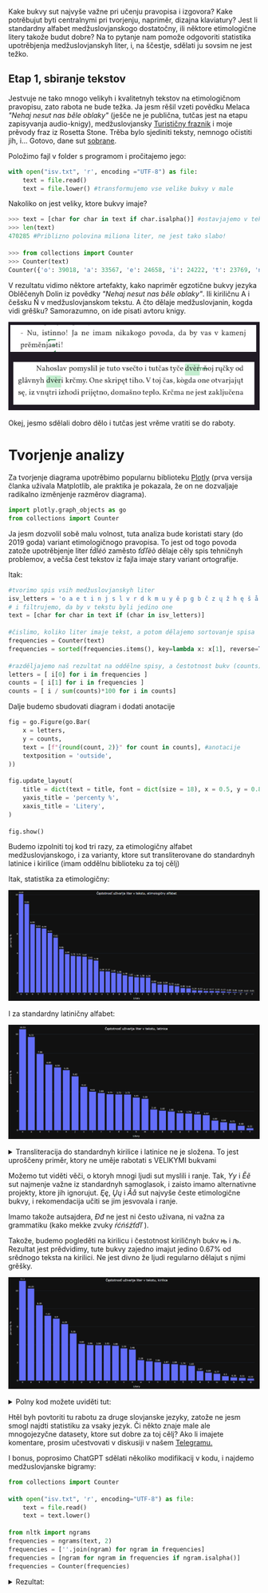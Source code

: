 Kake bukvy sut najvyše važne pri učenju pravopisa i izgovora? Kake potrěbujut byti centralnymi pri tvorjenju, napriměr, dizajna klaviatury? Jest li standardny alfabet medžuslovjanskogo dostatočny, ili něktore etimologične litery takože budut dobre? Na to pytanje nam pomože odgovoriti statistika upotrěbjenja medžuslovjanskyh liter, i, na ščestje, sdělati ju sovsim ne jest težko.

## Etap 1, sbiranje tekstov

Jestvuje ne tako mnogo velikyh i kvalitetnyh tekstov na etimologičnom pravopisu, zato rabota ne bude težka. Ja jesm rěšil vzeti povědku Melaca *"Nehaj nesut nas běle oblaky"* (ješče ne je publična, tutčas jest na etapu zapisyvanja audio-knigy), medžuslovjansky [Turističny fraznik](https://docs.google.com/spreadsheets/d/1YvdNWgGD6ql00AF884ak9xCXPy-W1VbcCNO_6prdg9g/edit?usp=sharing) i moje prěvody fraz iz Rosetta Stone. Trěba bylo sjediniti teksty, nemnogo očistiti jih, i... Gotovo, dane sut [sobrane](https://github.com/gorlatoff/Interslavic-letters-frequency/blob/main/isv.txt). 

Položimo fajl v folder s programom i pročitajemo jego:

```python
with open("isv.txt", 'r', encoding ="UTF-8") as file:
	text = file.read()
	text = file.lower() #transformujemo vse velike bukvy v male
```

Nakoliko on jest veliky, ktore bukvy imaje?

```python
>>> text = [char for char in text if char.isalpha()] #ostavjajemo v tekstu jedino bukvy, bez čisel i punktuacije
>>> len(text) 
470285 #Priblizno polovina miliona liter, ne jest tako slabo! 

>>> from collections import Counter
>>> Counter(text)                                     
Counter({'o': 39018, 'a': 33567, 'e': 24658, 'i': 24222, 't': 23769, 'n': 22895, 'j': 19676, 's': 16008, 'l': 14938, 'v': 13870, 'r': 13856, 'd': 13772, 'k': 12619, 'm': 11552, 'ě': 7848, 'y': 7796, 'u': 7649, 'p': 7071, 'g': 6781, 'b': 6233, 'č': 6000, 'z': 5938, 'ų': 5150, 'ž': 3493, 'h': 3394, 'ę': 2906, 'š': 2681, 'å': 2508, 'c': 1688, 'ò': 1679, 'f': 786, 'ť': 682, 'ŕ': 671, 'ń': 665, 'ć': 588, 'è': 559, 'ľ': 324, 'ś': 243, 'đ': 147, 'ď': 77, 'ā': 72, 'ź': 69, 'ŭ': 27, 'ī': 25, 'æ': 10, 'ē': 8, 'w': 7, 'ъ': 7, 'ŋ': 7, 'ь': 6, 'ó': 5, 'ą': 4, 'о': 2, 'ḱ': 2, 'ȯ': 2, 'ň': 1, 'ј': 1, 'а': 1})
```

V rezultatu vidimo něktore artefakty, kako napriměr egzotične bukvy jezyka Oblěčenyh Dolin iz povědky *"Nehaj nesut nas běle oblaky"*. Ili kiriličnu А i češsku Ň v medžuslovjanskom tekstu. A čto dělaje medžuslovjanin, kogda vidi grěšku? Samorazumno, on ide pisati avtoru knigy. 

![melac](melac.png)

Okej, jesmo sdělali dobro dělo i tutčas jest vrěme vratiti se do raboty.



# Tvorjenje analizy

Za tvorjenje diagrama upotrěbimo popularnu biblioteku [Plotly](https://plotly.com/graphing-libraries/) (prva versija članka uživala Matplotlib, ale praktika je pokazala, že on ne dozvaljaje radikalno izměnjenje razměrov diagrama).

```python
import plotly.graph_objects as go
from collections import Counter
```

Ja jesm dozvolil sobě malu volnost, tuta analiza bude koristati stary (do 2019 goda) variant etimologičnogo pravopisa. To jest od togo povoda zatože upotrěbjenje liter *t́d́ĺėȯ* zaměsto *ťďľèò* dělaje cěly spis tehničnyh problemov, a večša čest tekstov iz fajla imaje stary variant ortografije.

Itak:

```python
#tvorimo spis vsih medžuslovjanskyh liter
isv_letters = 'o a e t i n j s l v r d k m u y ě p g b č z ų ž h ę š å c f ŕ ć ń è ė ȯ ò ś đ ź t́ ť d́ ď ĺ ľ ј'.split(' ')
# i filtrujemo, da by v tekstu byli jedino one
text = [char for char in text if (char in isv_letters)]

#čislimo, koliko liter imaje tekst, a potom dělajemo sortovanje spisa
frequencies = Counter(text)
frequencies = sorted(frequencies.items(), key=lambda x: x[1], reverse=True)

#razděljajemo naš rezultat na oddělne spisy, a čestotnost bukv (counts) prěvodimo v percenty
letters = [ i[0] for i in frequencies ]
counts = [ i[1] for i in frequencies ]
counts = [ i / sum(counts)*100 for i in counts]
```



Dalje budemo sbudovati diagram i dodati anotacije

```python
fig = go.Figure(go.Bar(
    x = letters,
    y = counts,
    text = [f"{round(count, 2)}" for count in counts], #anotacije
    textposition = 'outside',
))

fig.update_layout(
    title = dict(text = title, font = dict(size = 18), x = 0.5, y = 0.85, xref="paper"),
    yaxis_title = 'percenty %',
    xaxis_title = 'Litery',
)
    
fig.show()
```



Budemo izpolniti toj kod tri razy, za etimologičny alfabet medžuslovjanskogo, i za varianty, ktore sut transliterovane do standardnyh latinice i kirilice (imam oddělnu biblioteku za toj cělj)

Itak, statistika za etimologičny:

![freq_etym](freq_etym.png)

I za standardny latiničny alfabet:

![freq_lat](freq_lat.png)




<details>
  <summary>Transliteracija do standardnyh kirilice i latinice ne je složena. To jest uproščeny priměr, ktory ne uměje rabotati s VELIKYMI bukvami</summary>

```python
trans_tables = { 'isv_to_standard': 'ć-č ć-č ć-č ś-s ź-z ŕ-r ĺ-l ľ-l ń-n t́-t ť-t d́-d ď-d đ-dž ò-o ȯ-o ė-e è-e č-č š-š ž-ž ě-ě е̌-ě å-a ę-e ų-u',
                 'isv_to_cyrillic': 'ń-н ľ-л nj-њ lj-љ ć-ч ć-ч ć-ч ś-с ź-з ŕ-р t́-т ť-т d́-д ď-д đ-дж ò-о ȯ-о ė-е è-е č-ч š-ш ž-ж ě-є е̌-є ě-є å-а ę-е ų-у a-а b-б c-ц č-ч d-д e-е f-ф g-г h-х i-и j-ј k-к l-л m-м n-н o-о p-п r-р s-с š-ш t-т u-у v-в y-ы z-з ž-ж',
}

def transliteracija(text, lang):
    if lang not in trans_tables.keys():
        return text
    for i in trans_tables[lang].split(' '):
        letters = i.split('-')
        print(f"'{letters[0]}' - '{letters[1]}'")
        text = text.replace(letters[0], letters[1])
    return text

text_standard_lat = transliteracija(text, "isv_to_standard")
text_standard_cyr = transliteracija(text, 'isv_to_cyrillic')
```
</details>


Možemo tut viděti věči, o ktoryh mnogi ljudi sut myslili i ranje. Tak, *Yy* i *Ěě* sut najmenje važne iz standardnyh samoglasok, i zaisto imamo alternativne projekty, ktore jih ignorujut. *Ęę*, *Ųų* i *Åå* sut najvyše česte etimologične bukvy, i rekomendacija učiti se jim jesvovala i ranje. 

Imamo takože autsajdera, *Đđ* ne jest ni često uživana, ni važna za grammatiku (kako mekke zvuky *ŕćńśźťďľ*  ).

Takože, budemo pogleděti na kirilicu i čestotnost kiriličnyh bukv њ i љ. Rezultat jest prědvidimy, tute bukvy zajedno imajut jedino 0.67% od srědnogo teksta na kirilici. Ne jest divno že ljudi regularno dělajut s njimi grěšky.

![freq_cyr](freq_cyr.png)

<details>
  <summary>Polny kod možete uviděti tut:</summary>

```python
import plotly.graph_objects as go
from collections import Counter

isv_letters_lat = 'o a e t i n j s l v r d k m u y ě p g b č z ų ž h ę š å c f ŕ ć ń è ė ȯ ò ś đ ź t́ ť d́ ď ĺ ľ ј'.split(' ')
isv_letters_cyr = 'о а е т и н ј c л в р д к м у ы є п г б ч з ж х ц ф ш њ љ'.split(' ')

#to jest prosto nastavjenje temnoj temy
import plotly.io as pio
pio.templates.default = "plotly_dark"


def count_letters_frequency(text, alphabet, title):
    text = [char for char in text if (char in alphabet)]
    frequencies = Counter(text)
    frequencies = sorted(frequencies.items(), key=lambda x: x[1], reverse=True)

    letters = [ i[0] for i in frequencies ]
    counts = [ i[1] for i in frequencies ]
    counts = [ i / sum(counts) * 100 for i in counts]

	fig = go.Figure(go.Bar(
        x=letters,
        y=counts,
        text=[f"{round(count, 2)}" for count in counts], #anotacije
        textposition='outside',
    ))

    fig.update_layout(
        title=dict(text=title, font=dict(size=18), x=0.5, y=0.85, xref="paper"),
        yaxis_title='percenty %',
        xaxis_title='Litery',
    )

    fig.show()


with open("isv.txt", 'r', encoding="UTF-8") as file:
    text = file.read()
    text = text.lower()

import isv_tools as isv 
text_standard_lat = isv.transliteracija(text, "isv_to_standard")
text_standard_cyr = isv.transliteracija(text, 'isv_to_cyrillic')

count_letters_frequency(text, isv_letters_lat, 'Čęstotnosť uživańja liter v tekstu, etimologičny alfabet')
count_letters_frequency(text_standard_lat, isv_letters_lat, 'Čęstotnosť uživańja liter v tekstu, latinica')
count_letters_frequency(text_standard_cyr, isv_letters_cyr, 'Čęstotnosť uživańja liter v tekstu, kirilica')
```
</details>

Htěl byh povtoriti tu rabotu za druge slovjanske jezyky, zatože ne jesm smogl najdti statistiku za vsaky jezyk. Či někto znaje male ale mnogojezyčne datasety, ktore sut dobre za toj cělj? Ako li imajete komentare, prosim učestvovati v diskusiji v našem [Telegramu.](https://t.me/interslavicthings/399)



I bonus, poprosimo ChatGPT sdělati několiko modifikacij v kodu, i najdemo medžuslovjanske bigramy:

```python
from collections import Counter

with open("isv.txt", 'r', encoding="UTF-8") as file:
    text = file.read()
    text = text.lower()

from nltk import ngrams
frequencies = ngrams(text, 2)
frequencies = [''.join(ngram) for ngram in frequencies]
frequencies = [ngram for ngram in frequencies if ngram.isalpha()]
frequencies = Counter(frequencies)
```

<details>
  <summary>Rezultat:</summary>

```python
>>> pprint.pprint(frequencies)
Counter({'je': 14553, #jotovana E
         'na': 7867,
         'to': 6751,
         'st': 6393,
         'aj': 5781,
         'ko': 5482,
         'on': 5279,
         'no': 5107,
         'es': 4376,
         'ti': 4007, # Razumlivo, odkud to jest
         'ne': 3863, # Velmi razumlivy bigram xD
         'li': 3774, # i tute
         'da': 3614, # takože
         'ta': 3611,
         'po': 3446,
         'om': 3347,
         'go': 3332,
         'ja': 3291, # Jotovana A
         'la': 3271,
         'ov': 3229,
         'al': 3213,
         'ka': 3157,
         'ra': 3048,
         'ak': 3018,
         'tu': 2932,
         'oj': 2923,
         'ri': 2901,
         'mo': 2865,
         'or': 2843,
         'va': 2805,
         'ut': 2762,
         'vo': 2630,
         'pr': 2560,
         'in': 2474,
         'lo': 2408,
         'og': 2395,
         'od': 2350,
         'do': 2347,
         'ro': 2325,
         'že': 2287,
         'os': 2258,
         'ni': 2228,
         'jų': 2205,
         'en': 2204,
         'tr': 2122,
         'za': 2059,
         'ma': 2049,
         'rå': 2013,
         'at': 1982,
         'sę': 1898,
         'ųt': 1855,
         'sl': 1807,
         'av': 1788,
         'it': 1766,
         'di': 1759,
         'ob': 1747,
         'rě': 1707,
         'by': 1705,
         'ny': 1695,
         'iz': 1645,
         'am': 1621,
         'lj': 1619, # Digrafy LJ i NJ sut veliko rědke, hot one oficialno jest čest alfabeta 
         'te': 1596,
         'ik': 1554,
         'ně': 1524,
         'mi': 1491,
         'gl': 1465,
         'im': 1464,
         'či': 1460,
         'vi': 1445,
         'as': 1401,
         'čt': 1394,
         'kr': 1384,
         'nj': 1375, # NJ
         'dě': 1368,
         'el': 1336,
         'ěl': 1329,
         'ol': 1323,
         'ča': 1317,
         'de': 1286,
         'če': 1286,
         'le': 1278,
         'il': 1274,
         'ož': 1244,
         'ty': 1219,
         'dn': 1216,
         'vě': 1209,
         'ed': 1204,
         've': 1202,
         'ji': 1198,
         'em': 1192,
         'an': 1150,
         'ot': 1150,
         'sk': 1145,
         'vy': 1143,
         'kt': 1135,
         'ho': 1133,
         'ij': 1129,
         'lå': 1089,
         'ad': 1084,
         'lě': 1075,
         'si': 1074,
         'me': 1073,
         'ky': 1048,
         'sm': 1029,
         'iv': 1027,
         'ěk': 1012,
         'id': 1010,
         'ah': 989,
         'ar': 986,
         'ět': 963,
         'ej': 961,
         'mě': 960,
         'bo': 911,
         'sv': 911,
         'ry': 900,
         'mn': 895,
         'eg': 874,
         'sų': 831,
         'zn': 820,
         'pa': 817,
         'my': 802,
         'aš': 802,
         'is': 796,
         'br': 793,
         'ok': 781,
         'åz': 767,
         'ěv': 767,
         'ju': 758, # Jotovana U jest rědka
         'gd': 757,
         'ir': 756,
         'se': 752,
         'et': 751,
         'rj': 732,
         'dr': 731,
         'òg': 722,
         'ěd': 719,
         'gr': 718,
         'še': 695,
         'ič': 695,
         'bl': 682,
         'ųd': 681,
         'bě': 678,
         'uj': 676,
         'ži': 675,
         'ru': 673,
         'er': 665,
         'ěč': 661,
         'ńj': 657,
         'ev': 656,
         'nų': 652,
         'ęt': 646,
         'vn': 641,
         'nt': 634,
         'lę': 631,
         'ys': 626,
         'fi': 626,
         'ęd': 617,
         'yh': 617,
         'oz': 612,
         'ud': 612,
         'ia': 611,
         'bų': 602,
         'åd': 590,
         'ga': 584,
         'čn': 582,
         'šč': 581, # A tut jest absolutno razumlivo, začto ne imamo oddělnu bukvu za ŠČ
         'dv': 570,
         're': 568,
         'um': 557,
         'yš': 556,
         'ic': 542,
         'rų': 538,
         'ač': 533,
         'ih': 531,
         'be': 529,
         'az': 526,
         'ig': 525,
         'žn': 524,
         'sn': 516,
         'ěs': 512,
         'tč': 510,
         'so': 505,
         'ku': 501,
         'ym': 494,
         'tv': 488,
         'yl': 487,
         'ba': 479,
         'eš': 477,
         'vs': 475,
         'iš': 472,
         'sť': 467,
         'tò': 464,
         'oč': 454,
         'vč': 454,
         'ly': 451,
         'sp': 450,
         'pi': 449,
         'ěb': 449,
         'lu': 449,
         'du': 448,
         'ek': 446,
         'ci': 443,
         'kų': 438,
         'už': 434,
         'ce': 434,
         'jn': 432,
         'pl': 422,
         'ap': 421,
         'zi': 407,
         'kò': 406,
         'ša': 398,
         'až': 397,
         'yt': 397,
         'mu': 392,
         'òl': 389,
         'bi': 384,
         'eb': 382,
         'ču': 377,
         'zd': 377,
         'tn': 372,
         'ab': 372,
         'yv': 371,
         'us': 359,
         'ań': 358,
         'op': 356,
         'ěr': 354,
         'ľn': 352,
         'ca': 347,
         'dų': 340,
         'ml': 338,
         'bn': 338,
         'eč': 338,
         'kl': 336,
         'uv': 335,
         'vų': 335,
         'ęť': 335,
         'šk': 334,
         'ųk': 331,
         'ez': 329,
         'ug': 328,
         'ås': 320,
         'cě': 319,
         'ši': 319,
         'dò': 318,
         'vò': 316,
         'ag': 314,
         'ěn': 312,
         'sa': 309,
         'ěj': 308,
         'bu': 308,
         'eń': 305,
         'zo': 305,
         'ha': 304,
         'uč': 297,
         'ån': 297,
         'rn': 287,
         'dt': 285,
         'dl': 282,
         'mų': 281,
         'će': 279,
         'zl': 278,
         'uš': 275,
         'oš': 269,
         'čr': 265,
         'sě': 263,
         'ěg': 261,
         'ul': 260,
         'nu': 258,
         'ža': 258,
         'su': 257,
         'åv': 257,
         'jd': 256,
         'pe': 255,
         'rv': 250,
         'dy': 247,
         'tě': 246,
         'ųž': 242,
         'gi': 240,
         'vr': 240,
         'zv': 236,
         'zu': 236,
         'mę': 235,
         'kn': 234,
         'nc': 233,
         'ze': 233,
         'èc': 231,
         'čę': 231,
         'tų': 227,
         'sò': 223,
         'zg': 223,
         'uk': 222,
         'gy': 222,
         'ur': 222,
         'up': 221,
         'kd': 219,
         'ež': 218,
         'py': 217,
         'åt': 216,
         'zy': 216,
         'mr': 213,
         'iľ': 213,
         'gų': 212,
         'hć': 211,
         'sy': 208,
         'vę': 208,
         'òz': 205,
         'tk': 204,
         'nn': 203,
         'zb': 203,
         'ds': 195,
         'vd': 195,
         'åb': 194,
         'šè': 193,
         'ję': 191,
         'ća': 188,
         'pu': 188,
         'lk': 187,
         'dk': 185,
         'sr': 183,
         'òk': 181,
         'vj': 180,
         'ke': 178,
         'lų': 178,
         'ep': 175,
         'tl': 175,
         'mt': 174,
         'dè': 173,
         'ěž': 171,
         'ki': 169,
         'ln': 168,
         'vl': 165,
         'sd': 163,
         'zm': 161,
         'aŕ': 157,
         'rt': 157,
         'tę': 156,
         'ęz': 155,
         'ub': 155,
         'ęs': 153,
         'oh': 153,
         'ěz': 153,
         'pŕ': 152,
         'čl': 152,
         'ip': 152,
         'gn': 150,
         'uh': 149,
         'fo': 147,
         'lg': 143,
         'ěm': 142,
         'ac': 141,
         'nd': 141,
         'oć': 139,
         'ns': 137,
         'dŕ': 136,
         'ťj': 135,
         'cu': 135,
         'ŕž': 135,
         'ŕv': 134,
         'žk': 134,
         'rg': 131,
         'hr': 131,
         'dg': 129,
         'ųb': 128,
         'vk': 127,
         'mj': 126,
         'nk': 123,
         'rę': 122,
         'ać': 122,
         'gt': 120,
         'ěš': 120,
         'ěh': 118,
         'èk': 117,
         'zp': 116,
         'šl': 116,
         'aľ': 116,
         'ai': 115,
         'rk': 113,
         'yr': 113,
         'śa': 112,
         'vś': 111,
         'jm': 111,
         'zk': 110,
         'js': 110,
         'ųť': 110,
         'žl': 109,
         'vt': 109,
         'šu': 109,
         'dc': 108,
         'hl': 107,
         'yk': 106,
         'hv': 106,
         'iž': 106,
         'ęž': 105,
         'ht': 104,
         'ec': 104,
         'dm': 103,
         'pę': 103,
         'gk': 102,
         'mp': 102,
         'un': 99,
         'śn': 98,
         'kě': 95,
         'rm': 94,
         'ěć': 93,
         'åk': 92,
         'št': 92,
         'åž': 92,
         'yn': 92,
         'ćų': 91,
         'zr': 91,
         'zh': 91,
         'ŕe': 90,
         'šn': 89,
         'eh': 88,
         'pų': 87,
         'dd': 87,
         'åg': 86,
         'gu': 85,
         'oť': 84,
         'èl': 84,
         'yč': 84,
         'fr': 84,
         'vu': 83,
         'vè': 83,
         'ųg': 82,
         'ńs': 81,
         'dę': 81,
         'ua': 80,
         'ųč': 78,
         'hy': 76,
         'ęč': 76,
         'rč': 75,
         'ęc': 75,
         'òž': 75,
         'nè': 75,
         'jk': 75,
         'pò': 74,
         'čm': 73,
         'cv': 73,
         'òč': 73,
         'hi': 71,
         'åś': 70,
         'ći': 70,
         'nč': 70,
         'hm': 70,
         'đu': 69,
         'bs': 69,
         'eđ': 68,
         'jv': 67,
         'vŕ': 67,
         'ęl': 67,
         'èn': 67,
         'ss': 67,
         'pě': 66,
         'zt': 66,
         'ge': 65,
         'jě': 65,
         'ŕd': 65,
         'pt': 65,
         'oc': 65,
         'hn': 64,
         'jt': 63,
         'mŕ': 63,
         'vz': 63,
         'šų': 61,
         'iŕ': 61,
         'eś': 61,
         'èr': 60,
         'ųp': 59,
         'źn': 59,
         'vh': 59,
         'ea': 59,
         'ŕt': 58,
         'ěp': 57,
         'rò': 57,
         'cų': 57,
         'ng': 56,
         'io': 55,
         'zs': 55,
         'bj': 54,
         'ęć': 54,
         'kv': 53,
         'sŕ': 53,
         'lò': 53,
         'mm': 52,
         'ŕk': 52,
         'ěń': 51,
         'òj': 51,
         'dp': 51,
         'pj': 50,
         'eo': 49,
         'òv': 49,
         'žď': 48,
         'jo': 48,
         'ks': 48,
         'aa': 47,
         'tj': 47,
         'pk': 47,
         'ųs': 46,
         'rs': 44,
         'lt': 44,
         'fu': 44,
         'uz': 43,
         'eu': 42,
         'ŕs': 42,
         'ef': 41,
         'čk': 41,
         'mò': 41,
         'au': 40,
         'ųl': 40,
         'jp': 40,
         'lz': 40,
         'zę': 40,
         'žu': 40,
         'pè': 39,
         'đa': 38,
         'dh': 38,
         'zų': 38,
         'ib': 38,
         'òć': 38,
         'he': 37,
         'ođ': 37,
         'hu': 37,
         'ľj': 36,
         'af': 36,
         'rd': 36,
         'fe': 35,
         'đe': 34,
         'iť': 34,
         'sj': 34,
         'ťd': 34,
         'rľ': 33,
         'oź': 33,
         'žj': 33,
         'ať': 32,
         'ťb': 32,
         'rp': 32,
         'šć': 32, # ŠĆ
         'jc': 32,
         'dā': 32,
         'ųć': 31,
         'tŕ': 31,
         'pć': 31,
         'bk': 31,
         'ps': 30,
         'mf': 30,
         'ďa': 30,
         'žò': 30,
         'zò': 30,
         'yb': 30,
         'lč': 30,
         'yj': 30,
         'vp': 29,
         'ćn': 29,
         'čų': 29,
         'yž': 29,
         'ès': 29,
         'òn': 28,
         'ŕh': 28,
         'td': 28,
         'lž': 27,
         'nš': 27,
         'eľ': 27,
         'sh': 27,
         'žę': 27,
         'zš': 26,
         'ěđ': 26,
         'oś': 25,
         'nf': 25,
         'pš': 25,
         'žr': 25,
         'fa': 25,
         'gě': 25,
         'oi': 25,
         'of': 25,
         'ťi': 25,
         'òs': 24,
         'kc': 24,
         'yd': 24,
         'tb': 24,
         'fl': 23,
         'hh': 23,
         'åź': 23,
         'yz': 23,
         'ųď': 22,
         'òm': 22,
         'gm': 22,
         'åm': 22,
         'ār': 22,
         'ľm': 22,
         'rz': 21,
         'gò': 21,
         'eć': 21,
         'eť': 20,
         'mb': 20,
         'oe': 19,
         'uď': 19,
         'ŕa': 19,
         'dž': 19,
         'lm': 19,
         'gv': 19,
         'đų': 19,
         'ål': 19,
         'ŕp': 18,
         'žd': 18,
         'zě': 18,
         'uŕ': 18,
         'oľ': 18,
         'nò': 18,
         'mg': 18,
         'vc': 17,
         'pc': 17,
         'žų': 17,
         'ee': 17,
         'ŕl': 17,
         'žs': 16,
         'dč': 16,
         'sf': 16,
         'vm': 16,
         'ťa': 16,
         'db': 16,
         'ŕm': 16,
         'òr': 16,
         'bd': 16,
         'rf': 16,
         'åh': 15,
         'zj': 15,
         'oo': 15,
         'ěŕ': 15,
         'ts': 15,
         'uf': 15,
         'ěť': 15,
         'ui': 14,
         'tm': 14,
         'bm': 14,
         'ęg': 14,
         'md': 14,
         'if': 14,
         'iń': 13,
         'åč': 13,
         'uc': 13,
         'åđ': 13,
         'bh': 13,
         'zč': 13,
         'bt': 13,
         'iđ': 13,
         'čs': 13,
         'ao': 13,
         'nā': 13,
         'kz': 13,
         'uť': 12,
         'zŕ': 12,
         'ŕn': 12,
         'rl': 12,
         'bò': 12,
         'ie': 12,
         'tè': 12,
         'tc': 12,
         'òš': 12,
         'ou': 12,
         'fè': 12,
         'šp': 12,
         'cc': 12,
         'hò': 11,
         'ěď': 11,
         'òt': 11,
         'oŭ': 11,
         'čo': 11,
         'pn': 10,
         'co': 10,
         'yś': 10,
         'åp': 10,
         'èč': 10,
         'ff': 10,
         'iu': 10,
         'dš': 10,
         'ďm': 10,
         'uu': 10,
         'iś': 9,
         'śm': 9,
         'ls': 9,
         'ťs': 9,
         'rš': 9,
})
```

